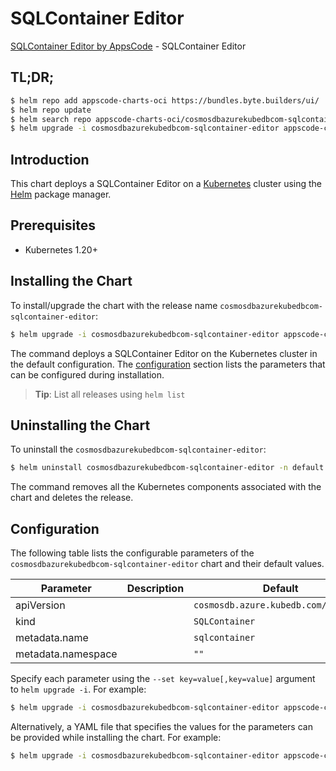 # SQLContainer Editor

[SQLContainer Editor by AppsCode](https://appscode.com) - SQLContainer Editor

## TL;DR;

```bash
$ helm repo add appscode-charts-oci https://bundles.byte.builders/ui/
$ helm repo update
$ helm search repo appscode-charts-oci/cosmosdbazurekubedbcom-sqlcontainer-editor --version=v0.13.0
$ helm upgrade -i cosmosdbazurekubedbcom-sqlcontainer-editor appscode-charts-oci/cosmosdbazurekubedbcom-sqlcontainer-editor -n default --create-namespace --version=v0.13.0
```

## Introduction

This chart deploys a SQLContainer Editor on a [Kubernetes](http://kubernetes.io) cluster using the [Helm](https://helm.sh) package manager.

## Prerequisites

- Kubernetes 1.20+

## Installing the Chart

To install/upgrade the chart with the release name `cosmosdbazurekubedbcom-sqlcontainer-editor`:

```bash
$ helm upgrade -i cosmosdbazurekubedbcom-sqlcontainer-editor appscode-charts-oci/cosmosdbazurekubedbcom-sqlcontainer-editor -n default --create-namespace --version=v0.13.0
```

The command deploys a SQLContainer Editor on the Kubernetes cluster in the default configuration. The [configuration](#configuration) section lists the parameters that can be configured during installation.

> **Tip**: List all releases using `helm list`

## Uninstalling the Chart

To uninstall the `cosmosdbazurekubedbcom-sqlcontainer-editor`:

```bash
$ helm uninstall cosmosdbazurekubedbcom-sqlcontainer-editor -n default
```

The command removes all the Kubernetes components associated with the chart and deletes the release.

## Configuration

The following table lists the configurable parameters of the `cosmosdbazurekubedbcom-sqlcontainer-editor` chart and their default values.

|     Parameter      | Description |                     Default                     |
|--------------------|-------------|-------------------------------------------------|
| apiVersion         |             | <code>cosmosdb.azure.kubedb.com/v1alpha1</code> |
| kind               |             | <code>SQLContainer</code>                       |
| metadata.name      |             | <code>sqlcontainer</code>                       |
| metadata.namespace |             | <code>""</code>                                 |


Specify each parameter using the `--set key=value[,key=value]` argument to `helm upgrade -i`. For example:

```bash
$ helm upgrade -i cosmosdbazurekubedbcom-sqlcontainer-editor appscode-charts-oci/cosmosdbazurekubedbcom-sqlcontainer-editor -n default --create-namespace --version=v0.13.0 --set apiVersion=cosmosdb.azure.kubedb.com/v1alpha1
```

Alternatively, a YAML file that specifies the values for the parameters can be provided while
installing the chart. For example:

```bash
$ helm upgrade -i cosmosdbazurekubedbcom-sqlcontainer-editor appscode-charts-oci/cosmosdbazurekubedbcom-sqlcontainer-editor -n default --create-namespace --version=v0.13.0 --values values.yaml
```
